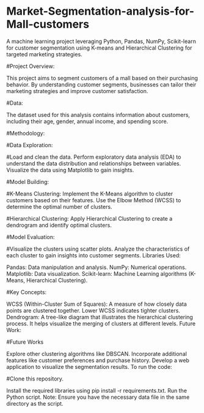 # Market-Segmentation-analysis-for-Mall-customers
A machine learning project leveraging Python, Pandas, NumPy, Scikit-learn for customer segmentation using K-means and Hierarchical Clustering for targeted marketing strategies.

#Project Overview:

This project aims to segment customers of a mall based on their purchasing behavior. By understanding customer segments, businesses can tailor their marketing strategies and improve customer satisfaction.

#Data:

The dataset used for this analysis contains information about customers, including their age, gender, annual income, and spending score.

#Methodology:

#Data Exploration:

#Load and clean the data.
Perform exploratory data analysis (EDA) to understand the data distribution and relationships between variables.
Visualize the data using Matplotlib to gain insights.

#Model Building:

#K-Means Clustering:
  Implement the K-Means algorithm to cluster customers based on their features.
  Use the Elbow Method (WCSS) to determine the optimal number of clusters.

#Hierarchical Clustering:
  Apply Hierarchical Clustering to create a dendrogram and identify optimal clusters.

#Model Evaluation:

#Visualize the clusters using scatter plots.
Analyze the characteristics of each cluster to gain insights into customer segments.
Libraries Used:

Pandas: Data manipulation and analysis.
NumPy: Numerical operations.
Matplotlib: Data visualization.
Scikit-learn: Machine Learning algorithms (K-Means, Hierarchical Clustering).

#Key Concepts:

WCSS (Within-Cluster Sum of Squares): A measure of how closely data points are clustered together. Lower WCSS indicates tighter clusters.
Dendrogram: A tree-like diagram that illustrates the hierarchical clustering process. It helps visualize the merging of clusters at different levels.
Future Work:

#Future Works

Explore other clustering algorithms like DBSCAN.
Incorporate additional features like customer preferences and purchase history.
Develop a web application to visualize the segmentation results.
To run the code:

#Clone this repository.

Install the required libraries using pip install -r requirements.txt.
Run the Python script.
Note: Ensure you have the necessary data file in the same directory as the script.
